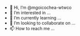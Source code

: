 - 👋 Hi, I’m @mgoicochea-wtwco
- 👀 I’m interested in ...
- 🌱 I’m currently learning ...
- 💞️ I’m looking to collaborate on ...
- 📫 How to reach me ...

<!---
mgoicochea-wtwco/mgoicochea-wtwco is a ✨ special ✨ repository because its `README.md` (this file) appears on your GitHub profile.
You can click the Preview link to take a look at your changes.
--->
